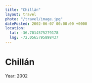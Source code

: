 ```yaml
---
title: "Chillán"
layout: travel
photo: "/travel/image.jpg"
datePosted: 2002-06-07 00:00:00 +0000
location:
  lat: -36.7014575279178
  lng: -72.0565795898437
---
```

# Chillán



Year: 2002
